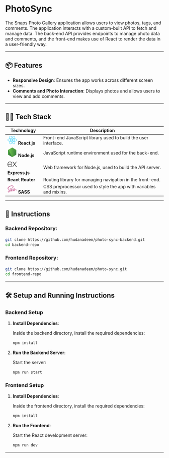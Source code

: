 # PhotoSync

The Snaps Photo Gallery application allows users to view photos, tags, and comments. The application interacts with a custom-built API to fetch and manage data. The back-end API provides endpoints to manage photo data and comments, and the front-end makes use of React to render the data in a user-friendly way.

---

## 📦 Features
- **Responsive Design**: Ensures the app works across different screen sizes.
- **Comments and Photo Interaction**: Displays photos and allows users to view and add comments.

---

## 🧑‍💻 Tech Stack

| Technology | Description |
|------------|-------------|
| <img src="https://raw.githubusercontent.com/devicons/devicon/master/icons/react/react-original.svg" width="30"/> **React.js** | Front-end JavaScript library used to build the user interface. |
| <img src="https://raw.githubusercontent.com/devicons/devicon/master/icons/nodejs/nodejs-original.svg" width="30"/> **Node.js** | JavaScript runtime environment used for the back-end. |
| <img src="https://raw.githubusercontent.com/devicons/devicon/master/icons/express/express-original.svg" width="30"/> **Express.js** | Web framework for Node.js, used to build the API server. |
| **React Router** | Routing library for managing navigation in the front-end. |
| <img src="https://raw.githubusercontent.com/devicons/devicon/master/icons/sass/sass-original.svg" width="30"/> **SASS** | CSS preprocessor used to style the app with variables and mixins. |

---

## 📂 Instructions


### Backend Repository:
```bash
git clone https://github.com/hudanadeem/photo-sync-backend.git
cd backend-repo
```

### Frontend Repository:
```bash
git clone https://github.com/hudanadeem/photo-sync.git
cd frontend-repo
```

---

## 🛠️ Setup and Running Instructions

### Backend Setup

1. **Install Dependencies**: 

   Inside the backend directory, install the required dependencies:
   ```bash
   npm install
   ```

2. **Run the Backend Server**:

   Start the server:
   ```bash
   npm run start
   ```

### Frontend Setup

1. **Install Dependencies**:

   Inside the frontend directory, install the required dependencies:
   ```bash
   npm install
   ```

2. **Run the Frontend**:

   Start the React development server:
   ```bash
   npm run dev
   ```
---

